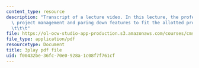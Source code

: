```yaml
---
content_type: resource
description: "Transcript of a lecture video. In this lecture, the professors discuss\
  \ project management and paring down features to fit the allotted project timeframe.\t\
  \t\t\t"
file: https://ol-ocw-studio-app-production.s3.amazonaws.com/courses/cms-611j-creating-video-games-fall-2014/f00432be36fc70e0928a1c08f7f761cf_Ya8wC2rNQK0.pdf
file_type: application/pdf
resourcetype: Document
title: 3play pdf file
uid: f00432be-36fc-70e0-928a-1c08f7f761cf
---
```

